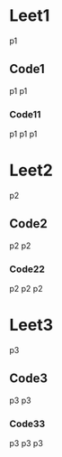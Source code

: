 # Leet1
p1
## Code1
p1
p1
### Code11
p1
p1
p1

# Leet2
p2
## Code2
p2
p2
### Code22
p2
p2
p2

# Leet3
p3
## Code3
p3
p3
### Code33
p3
p3
p3
